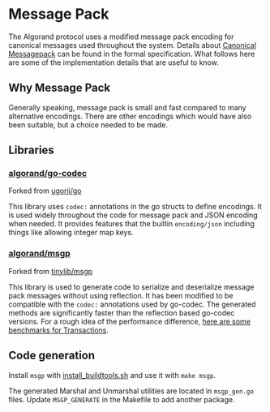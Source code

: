 # Message Pack

The Algorand protocol uses a modified message pack encoding for canonical
messages used throughout the system. Details about [Canonical Messagepack](https://github.com/algorandfoundation/specs/blob/6996ac344158ca90a430bc8601fc29b150b0aa3f/dev/crypto.md#canonical-msgpack)
can be found in the formal specification. What follows here are some of the
implementation details that are useful to know.

## Why Message Pack

Generally speaking, message pack is small and fast compared to many alternative
encodings. There are other encodings which would have also been suitable, but a
choice needed to be made.

## Libraries

### [algorand/go-codec](https://github.com/algorand/go-codec)
Forked from [ugorji/go](https://github.com/ugorji/go)

This library uses `codec:` annotations in the go structs to define encodings.
It is used widely throughout the code for message pack and JSON encoding when
needed. It provides features that the builtin `encoding/json` including things
like allowing integer map keys.

### [algorand/msgp](https://github.com/algorand/msgp)
Forked from [tinylib/msgp](https://github.com/tinylib/msgp)

This library is used to generate code to serialize and deserialize message pack
messages without using reflection. It has been modified to be compatible with
the `codec:` annotations used by go-codec. The generated methods are
significantly faster than the reflection based go-codec versions. For a rough
idea of the performance difference, [here are some benchmarks for Transactions](https://github.com/algorand/go-algorand/pull/4266).

## Code generation

Install `msgp` with [install_buildtools.sh](scripts/buildtools/install_buildtools.sh) and use it with `make msgp`.

The generated Marshal and Unmarshal utilities are located in `msgp_gen.go`
files. Update `MSGP_GENERATE` in the Makefile to add another package.
